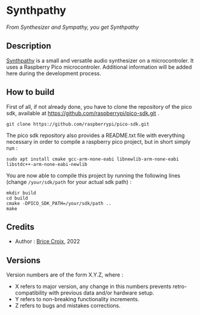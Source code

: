 # Synthpathy

*From Synthesizer and Sympathy, you get Synthpathy*

## Description

[Synthpathy](https://github.com/BriceCroix/Synthpathy.git) is a small and versatile audio synthesizer on a microcontroler. It uses a Raspberry Pico microcontroler. Additional information will be added here during the development process.


## How to build

First of all, if not already done, you have to clone the repository of the pico sdk, available at https://github.com/raspberrypi/pico-sdk.git .

```shell
git clone https://github.com/raspberrypi/pico-sdk.git
```

The pico sdk repository also provides a README.txt file with everything necessary in order to compile a raspberry pico project, but in short simply run :

```shell
sudo apt install cmake gcc-arm-none-eabi libnewlib-arm-none-eabi libstdc++-arm-none-eabi-newlib
```

You are now able to compile this project by running the following lines (change `/your/sdk/path` for your actual sdk path) :

```shell
mkdir build
cd build
cmake -DPICO_SDK_PATH=/your/sdk/path ..
make
```


## Credits

- Author : [Brice Croix](mailto:brice.croix@gmail.com), 2022


## Versions

Version numbers are of the form X.Y.Z, where :
- X refers to major version, any change in this numbers prevents retro-compatibility with previous data and/or hardware setup.
- Y refers to non-breaking functionality increments.
- Z refers to bugs and mistakes corrections.